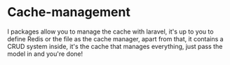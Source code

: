 # Cache-management
I packages allow you to manage the cache with laravel, it's up to you to define Redis or the file as the cache manager, apart from that, it contains a CRUD system inside, it's the cache that manages everything, just pass the model in and you're done! 
